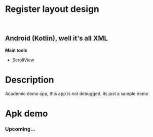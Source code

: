 <h1>Register layout design</h1><br>
<h2>Android (Kotlin), well it's all XML</h2>
<b>Main tools</b>
<ul>
<li>ScrollView</li>
</ul>

<h1>Description</h1>
<p>Academic demo app, this app is not debugged, its just a sample demo</p>

<h1>Apk demo</h1>
<h3>Upcoming...</h3>
